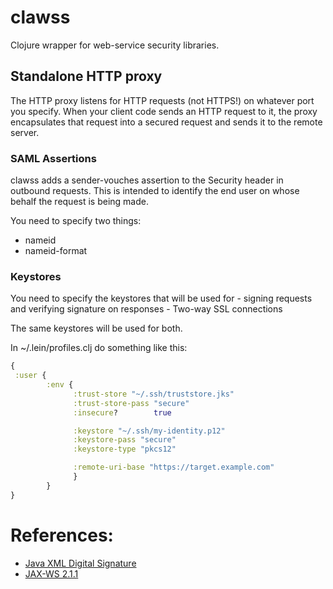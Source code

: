 # clawss

Clojure wrapper for web-service security libraries.

## Standalone HTTP proxy

The HTTP proxy listens for HTTP requests (not HTTPS!) on whatever port you specify.
When your client code sends an HTTP request to it, the proxy encapsulates
that request into a secured request and sends it to the remote server.

### SAML Assertions

clawss adds a sender-vouches assertion to the Security header in outbound requests.
This is intended to identify the end user on whose behalf the request is being made.

You need to specify two things:
- nameid
- nameid-format



### Keystores

You need to specify the keystores that will be used for 
    - signing requests and verifying signature on responses
    - Two-way SSL connections

The same keystores will be used for both.

In ~/.lein/profiles.clj do something like this:

```clojure
{
 :user {
        :env {
              :trust-store "~/.ssh/truststore.jks"
              :trust-store-pass "secure"
              :insecure?        true

              :keystore "~/.ssh/my-identity.p12"
              :keystore-pass "secure"
              :keystore-type "pkcs12"

              :remote-uri-base "https://target.example.com"
              }
        }
}
```


# References:

- [Java XML Digital Signature](http://docs.oracle.com/javase/8/docs/technotes/guides/security/xmldsig/XMLDigitalSignature.html)
- [JAX-WS 2.1.1](https://jax-ws.java.net/nonav/2.1.1/docs/UsersGuide.html)
